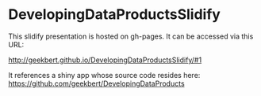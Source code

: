 DevelopingDataProductsSlidify
=============================

This slidify presentation is hosted on gh-pages. 
It can be accessed via this URL: 

http://geekbert.github.io/DevelopingDataProductsSlidify/#1 

It references a shiny app whose source code resides here:
https://github.com/geekbert/DevelopingDataProducts 
